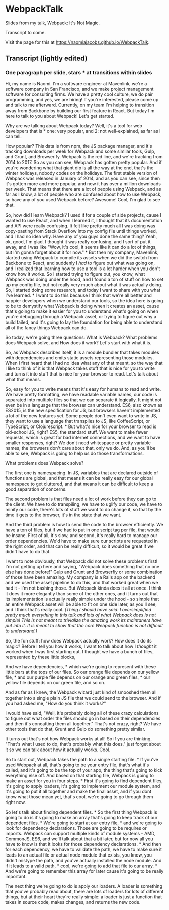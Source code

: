 # WebpackTalk
Slides from my talk, Webpack: It's Not Magic.

Transcript to come.

Visit the page for this at https://naomiajacobs.github.io/WebpackTalk.

## Transcript (lightly edited)
### One paragraph per slide, stars * at transitions within slides

Hi, my name is Naomi. I'm a software engineer at Mavenlink, we're a software company in San Francisco, and we make project management software for consulting firms. We have a pretty cool culture, we do pair programming, and yes, we are hiring! If you're interested, please come up and talk to me afterward. Currently, on my team I'm helping to transition away from Backbone by building our first feature in React. But today I'm here to talk to you about Webpack! Let's get started.

Why are we talking about Webpack today? Well, it's a tool for web developers that is * one: very popular, and 2: not well-explained, as far as I can tell.

How popular? This data is from npm, the JS package manager, and it's tracking downloads per week for Webpack and some similar tools, Gulp, and Grunt, and Browserify. Webpack is the red line, and we're tracking from 2014 to 2017. So as you can see, Webpack has gotten pretty popular. And if you're wondering what that giant dip is all the way at the end, that's the winter holidays, nobody codes on the holidays. The first stable version of Webpack was released in January of 2014, and as you can see, since then it's gotten more and more popular, and now it has over a million downloads per week. That means that there are a lot of people using Webpack, and as far as I know, a lot of people who are confused about how to use Webpack, so have any of you used Webpack before? Awesome! Cool, I'm glad to see that.

So, how did I learn Webpack? I used it for a couple of side projects, cause I wanted to use React, and when I learned it, I thought that its documentation and API were really confusing. It felt like pretty much all I was doing was copy-pasting from Stack Overflow into my config file until things worked, and I had no idea why. Have any of you guys done the same thing? Yeah, ok, good, I'm glad. I thought it was really confusing, and I sort of put it away, and I was like "Wow, it's cool, it seems like it can do a lot of things, but I'm gonna forget about it for now." * But then my company, Mavenlink, started using Webpack to compile its assets when we did the switch from Backbone to React, and suddenly I *had* to figure out what was going on, and I realized that learning how to use a tool is a lot harder when you don't know how it works. So I started trying to figure out, you know, what Webpack was doing under the hood, and I found a ton of stuff on how to set up my config file, but not really very much about what it was actually doing. So, I started doing some research, and today I want to share with you what I've learned. * I want to do this because I think that we're all better and happier developers when we understand our tools, so the idea here is going to be to demystify what Webpack is doing when it creates an asset, cause that's going to make it easier for you to understand what's going on when you're debugging through a Webpack asset, or trying to figure out why a build failed, and it's going to lay the foundation for being able to understand all of the fancy things Webpack can do.

So today, we're going three questions: What is Webpack? What problems does Webpack solve, and How does it work? Let's start with what it is.

So, as Webpack describes itself, it is a module bundler that takes modules with dependencies and emits static assets representing those modules. When I first heard that I had no idea what any of that meant, so the way that I like to think of it is that Webpack takes stuff that is nice for you to write and turns it into stuff that is nice for your browser to read. Let's talk about what that means.

So, easy for you to write means that it's easy for humans to read and write. We have pretty formatting, we have readable variable names, our code is separated into multiple files so that we can separate it logically. It might not even be in a language that the browser can understand. ES6, also known as ES2015, is the new specification for JS, but browsers haven't implemented a lot of the new features yet. Some people don't even want to write in JS, they want to use a language that transpiles to JS, like CoffeeScript, or TypeScript, or Clojurescript. * But what's nice for your browser to read is old-school JS, right? ES5, the standard stuff. We want to make fewer requests, which is great for bad internet connections, and we want to have smaller responses, right? We don't need whitespace or pretty variable names, the browsers don't care about that, only we do. And, as you'll be able to see, Webpack is going to help us do those transformations.

What problems does Webpack solve?

The first one is namespacing. In JS, variables that are declared outside of functions are global, and that means it can be really easy for our global namespace to get cluttered, and that means it can be difficult to keep a good separation of concerns.

The second problem is that files need a lot of work before they can go to the client. We have to do transpiling, we have to uglify our code, we have to minify our code, there's lots of stuff we want to do change it, so that by the time it gets to the browser, it's in the state that we want.

And the third problem is how to send the code to the browser efficiently. We have a ton of files, but if we had to put in one script tag per file, that would be insane. First of all, it's slow, and second, it's really hard to manage our order dependencies. We'd have to make sure our scripts are requested in the right order, and that can be really difficult, so it would be great if we didn't have to do that.

I want to note obviously, that Webpack did not solve these problems first! I'm not getting up here and saying, "Webpack does something that no one else has done before!" Gulp and Grunt and Browserfiy or some combination of those have been amazing. My company is a Rails app on the backend and we used the asset pipeline to do this, and that worked great when we had it - I'm not bashing those. But Webpack kinda does it all at once. I think it does it more elegantly than some of the other ones, and it turns out that its implementation is actually really simple under the hood - so simple that an entire Webpack asset will be able to fit on one side later, as you'll see, and I think that's really cool. *(Thing I should have said: I oversimplified pretty much everything in this talk and lots of what Webpack does is not simple! This is not meant to trivialize the amazing work its maintaners have put into it. It is meant to show that the core Webpack function is not difficult to understand.)*

So, the fun stuff: how does Webpack actually work? How does it do its magic? Before I tell you how it works, I want to talk about how I *thought* it worked when I was first starting out. I thought we have a bunch of files, represented by these little blocks,

And we have dependencies, * which we're going to represent with these little bars at the tops of our files. So our orange file depends on our yellow file, * and our purple file depends on our orange and green files, * our yellow file depends on our green file, and so on.

And as far as I knew, the Webpack wizard just kind of smooshed them all together into a single plain JS file that we could send to the browser. And if you had asked me, "How do you think it works?"

I would have said, "Well, it's probably doing all of these crazy calculations to figure out what order the files should go in based on their dependencies and then it's concatting them all together." That's not crazy, right? We have other tools that do that, Grunt and Gulp do something pretty similar.

It turns out that's not how Webpack works at all! So if you are thinking, "That's what I used to do, that's probably what this does," just forget about it so we can talk about how it actually works. Cool.

So to start out, Webpack takes the path to a single starting file. * If you've used Webpack at all, that's going to be your entry file, that's what it's called, and it's going to be the top of your app, the thing that's going to kick everything else off. And based on that starting file, Webpack is going to make an asset for you in four steps. * First it's going to find dependent files, it's going to apply loaders, it's going to implement our module system, and it's going to put it all together and make the final asset, and if you dont know what those mean yet, that's cool, we're going to go through them right now.

So let's talk about finding dependent files. * So the first thing Webpack is going to do is it's going to make an array that's going to keep track of our dependent files. * We're going to start at our entry file, * and we're going to look for dependency declarations. Those are going to be requires or imports. Webpack can support multiple kinds of module systems - AMD, CommonJS, ES6, and we'll talk about that a bit later, but for now all you have to know is that it looks for those dependency declarations. * And then for each dependency, we have to validate the path, we have to make sure it leads to an actual file or actual node module that exists, you know, you didn't mistype the path, and you've actually installed the node module. And if it leads to a valid path, * cool, we're going to add that file to our array. * And we're going to remember this array for later cause it's going to be really important.

The next thing we're going to do is apply our loaders. A loader is something that you've probably read about, there are lots of loaders for lots of different things, but at their heart they're really simple: a loader is just a function that takes in source code, makes changes, and returns the new code.
